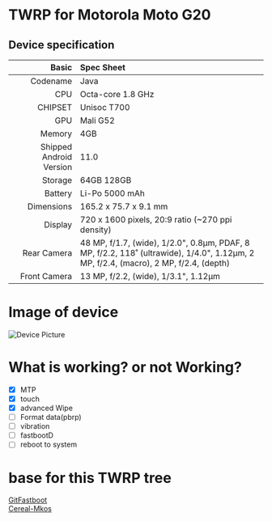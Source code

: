 # TWRP for Motorola Moto G20

## Device specification

Basic   | Spec Sheet
-------:|:------------------------
Codename | Java
CPU     | Octa-core 1.8 GHz
CHIPSET | Unisoc T700
GPU     | Mali G52
Memory  | 4GB
Shipped Android Version | 11.0
Storage | 64GB 128GB
Battery | Li-Po 5000 mAh
Dimensions | 165.2 x 75.7 x 9.1 mm
Display | 720 x 1600 pixels, 20:9 ratio (~270 ppi density)
Rear Camera  | 48 MP, f/1.7, (wide), 1/2.0", 0.8µm, PDAF, 8 MP, f/2.2, 118˚ (ultrawide), 1/4.0", 1.12µm, 2 MP, f/2.4, (macro), 2 MP, f/2.4, (depth)
Front Camera | 13 MP, f/2.2, (wide), 1/3.1", 1.12µm

# Image of device

![Device Picture](https://fdn2.gsmarena.com/vv/pics/motorola/motorola-moto-g20-1.jpg)

# What is working? or not Working?

- [X] MTP
- [X] touch
- [X] advanced Wipe
- [ ] Format data(pbrp)
- [ ] vibration
- [ ] fastbootD
- [ ] reboot to system
 
# base for this TWRP tree

<a href="https://github.com/GitFASTBOOT/android_device_realme_RMX3261"> GitFastboot </a> </br>
<a href="https://github.com/Cereal-Mkos/TWRP-Moto-G20/tree/main"> Cereal-Mkos </a>


